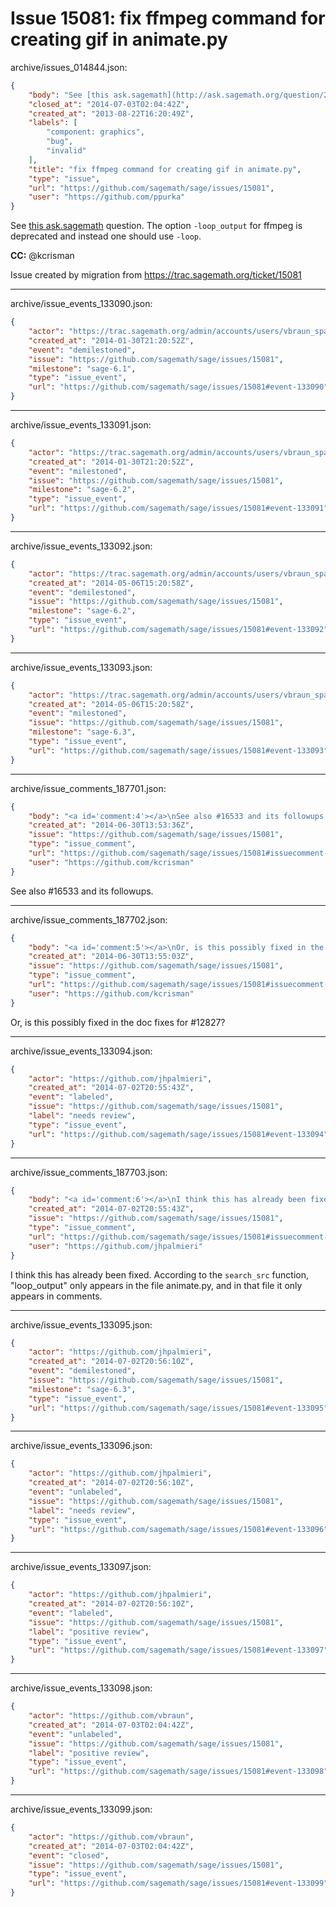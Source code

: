 # Issue 15081: fix ffmpeg command for creating gif in animate.py

archive/issues_014844.json:
```json
{
    "body": "See [this ask.sagemath](http://ask.sagemath.org/question/2927/update-animatepy-for-gif-creation-using-ffmpeg) question. The option `-loop_output` for ffmpeg is deprecated and instead one should use `-loop`.\n\n**CC:**  @kcrisman\n\nIssue created by migration from https://trac.sagemath.org/ticket/15081\n\n",
    "closed_at": "2014-07-03T02:04:42Z",
    "created_at": "2013-08-22T16:20:49Z",
    "labels": [
        "component: graphics",
        "bug",
        "invalid"
    ],
    "title": "fix ffmpeg command for creating gif in animate.py",
    "type": "issue",
    "url": "https://github.com/sagemath/sage/issues/15081",
    "user": "https://github.com/ppurka"
}
```
See [this ask.sagemath](http://ask.sagemath.org/question/2927/update-animatepy-for-gif-creation-using-ffmpeg) question. The option `-loop_output` for ffmpeg is deprecated and instead one should use `-loop`.

**CC:**  @kcrisman

Issue created by migration from https://trac.sagemath.org/ticket/15081





---

archive/issue_events_133090.json:
```json
{
    "actor": "https://trac.sagemath.org/admin/accounts/users/vbraun_spam",
    "created_at": "2014-01-30T21:20:52Z",
    "event": "demilestoned",
    "issue": "https://github.com/sagemath/sage/issues/15081",
    "milestone": "sage-6.1",
    "type": "issue_event",
    "url": "https://github.com/sagemath/sage/issues/15081#event-133090"
}
```



---

archive/issue_events_133091.json:
```json
{
    "actor": "https://trac.sagemath.org/admin/accounts/users/vbraun_spam",
    "created_at": "2014-01-30T21:20:52Z",
    "event": "milestoned",
    "issue": "https://github.com/sagemath/sage/issues/15081",
    "milestone": "sage-6.2",
    "type": "issue_event",
    "url": "https://github.com/sagemath/sage/issues/15081#event-133091"
}
```



---

archive/issue_events_133092.json:
```json
{
    "actor": "https://trac.sagemath.org/admin/accounts/users/vbraun_spam",
    "created_at": "2014-05-06T15:20:58Z",
    "event": "demilestoned",
    "issue": "https://github.com/sagemath/sage/issues/15081",
    "milestone": "sage-6.2",
    "type": "issue_event",
    "url": "https://github.com/sagemath/sage/issues/15081#event-133092"
}
```



---

archive/issue_events_133093.json:
```json
{
    "actor": "https://trac.sagemath.org/admin/accounts/users/vbraun_spam",
    "created_at": "2014-05-06T15:20:58Z",
    "event": "milestoned",
    "issue": "https://github.com/sagemath/sage/issues/15081",
    "milestone": "sage-6.3",
    "type": "issue_event",
    "url": "https://github.com/sagemath/sage/issues/15081#event-133093"
}
```



---

archive/issue_comments_187701.json:
```json
{
    "body": "<a id='comment:4'></a>\nSee also #16533 and its followups.",
    "created_at": "2014-06-30T13:53:36Z",
    "issue": "https://github.com/sagemath/sage/issues/15081",
    "type": "issue_comment",
    "url": "https://github.com/sagemath/sage/issues/15081#issuecomment-187701",
    "user": "https://github.com/kcrisman"
}
```

<a id='comment:4'></a>
See also #16533 and its followups.



---

archive/issue_comments_187702.json:
```json
{
    "body": "<a id='comment:5'></a>\nOr, is this possibly fixed in the doc fixes for #12827?",
    "created_at": "2014-06-30T13:55:03Z",
    "issue": "https://github.com/sagemath/sage/issues/15081",
    "type": "issue_comment",
    "url": "https://github.com/sagemath/sage/issues/15081#issuecomment-187702",
    "user": "https://github.com/kcrisman"
}
```

<a id='comment:5'></a>
Or, is this possibly fixed in the doc fixes for #12827?



---

archive/issue_events_133094.json:
```json
{
    "actor": "https://github.com/jhpalmieri",
    "created_at": "2014-07-02T20:55:43Z",
    "event": "labeled",
    "issue": "https://github.com/sagemath/sage/issues/15081",
    "label": "needs review",
    "type": "issue_event",
    "url": "https://github.com/sagemath/sage/issues/15081#event-133094"
}
```



---

archive/issue_comments_187703.json:
```json
{
    "body": "<a id='comment:6'></a>\nI think this has already been fixed. According to the `search_src` function, \"loop_output\" only appears in the file animate.py, and in that file it only appears in comments.",
    "created_at": "2014-07-02T20:55:43Z",
    "issue": "https://github.com/sagemath/sage/issues/15081",
    "type": "issue_comment",
    "url": "https://github.com/sagemath/sage/issues/15081#issuecomment-187703",
    "user": "https://github.com/jhpalmieri"
}
```

<a id='comment:6'></a>
I think this has already been fixed. According to the `search_src` function, "loop_output" only appears in the file animate.py, and in that file it only appears in comments.



---

archive/issue_events_133095.json:
```json
{
    "actor": "https://github.com/jhpalmieri",
    "created_at": "2014-07-02T20:56:10Z",
    "event": "demilestoned",
    "issue": "https://github.com/sagemath/sage/issues/15081",
    "milestone": "sage-6.3",
    "type": "issue_event",
    "url": "https://github.com/sagemath/sage/issues/15081#event-133095"
}
```



---

archive/issue_events_133096.json:
```json
{
    "actor": "https://github.com/jhpalmieri",
    "created_at": "2014-07-02T20:56:10Z",
    "event": "unlabeled",
    "issue": "https://github.com/sagemath/sage/issues/15081",
    "label": "needs review",
    "type": "issue_event",
    "url": "https://github.com/sagemath/sage/issues/15081#event-133096"
}
```



---

archive/issue_events_133097.json:
```json
{
    "actor": "https://github.com/jhpalmieri",
    "created_at": "2014-07-02T20:56:10Z",
    "event": "labeled",
    "issue": "https://github.com/sagemath/sage/issues/15081",
    "label": "positive review",
    "type": "issue_event",
    "url": "https://github.com/sagemath/sage/issues/15081#event-133097"
}
```



---

archive/issue_events_133098.json:
```json
{
    "actor": "https://github.com/vbraun",
    "created_at": "2014-07-03T02:04:42Z",
    "event": "unlabeled",
    "issue": "https://github.com/sagemath/sage/issues/15081",
    "label": "positive review",
    "type": "issue_event",
    "url": "https://github.com/sagemath/sage/issues/15081#event-133098"
}
```



---

archive/issue_events_133099.json:
```json
{
    "actor": "https://github.com/vbraun",
    "created_at": "2014-07-03T02:04:42Z",
    "event": "closed",
    "issue": "https://github.com/sagemath/sage/issues/15081",
    "type": "issue_event",
    "url": "https://github.com/sagemath/sage/issues/15081#event-133099"
}
```
